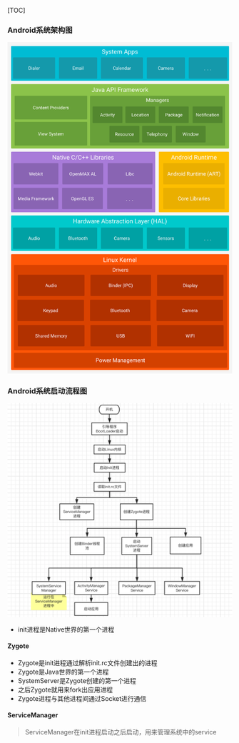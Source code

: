 [TOC]
### Android系统架构图
![](../../pic/android_system_structure.png)

### Android系统启动流程图
![](../../pic/android_system_launch_process.png)

* init进程是Native世界的第一个进程

#### Zygote
* Zygote是init进程通过解析init.rc文件创建出的进程
* Zygote是Java世界的第一个进程
* SystemServer是Zygote创建的第一个进程
* 之后Zygote就用来fork出应用进程
* Zygote进程与其他进程间通过Socket进行通信

#### ServiceManager
> ServiceManager在init进程启动之后启动，用来管理系统中的service

